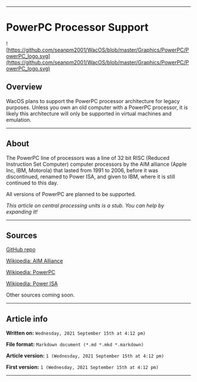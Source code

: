 
***

# PowerPC Processor Support

![https://github.com/seanpm2001/WacOS/blob/master/Graphics/PowerPC/PowerPC_logo.svg](https://github.com/seanpm2001/WacOS/blob/master/Graphics/PowerPC/PowerPC_logo.svg)

## Overview

WacOS plans to support the PowerPC processor architecture for legacy purposes. Unless you own an old computer with a PowerPC processor, it is likely this architecture will only be supported in virtual machines and emulation.

***

## About

The PowerPC line of processors was a line of 32 bit RISC (Reduced Instruction Set Computer) computer processors by the AIM alliance (Apple Inc, IBM, Motorola) that lasted from 1991 to 2006, before it was discontinued, renamed to Power ISA, and given to IBM, where it is still continued to this day.

All versions of PowerPC are planned to be supported.

_This article on central processing units is a stub. You can help by expanding it!_

***

## Sources

[GitHub repo](https://github.com/seanpm2001/WacOS/)

[Wikipedia: AIM Alliance](https://en.wikipedia.org/wiki/AIM_alliance)

[Wikipedia: PowerPC](https://en.wikipedia.org/wiki/PowerPC)

[Wikipedia: Power ISA](https://en.wikipedia.org/wiki/Power_ISA)

Other sources coming soon.

***

## Article info

**Written on:** `Wednesday, 2021 September 15th at 4:12 pm)`

**File format:** `Markdown document (*.md *.mkd *.markdown)`

**Article version:** `1 (Wednesday, 2021 September 15th at 4:12 pm)`

**First version:** `1 (Wednesday, 2021 September 15th at 4:12 pm)`

***
